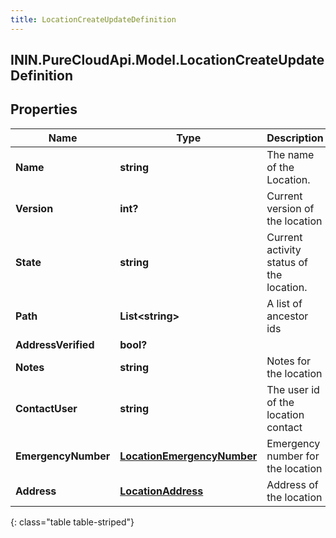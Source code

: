 ```yaml
---
title: LocationCreateUpdateDefinition
---
```

## ININ.PureCloudApi.Model.LocationCreateUpdateDefinition

## Properties

|Name | Type | Description | Notes|
|------------ | ------------- | ------------- | -------------|
| **Name** | **string** | The name of the Location. | |
| **Version** | **int?** | Current version of the location | [optional] |
| **State** | **string** | Current activity status of the location. | [optional] |
| **Path** | **List&lt;string&gt;** | A list of ancestor ids | [optional] |
| **AddressVerified** | **bool?** |  | [optional] |
| **Notes** | **string** | Notes for the location | [optional] |
| **ContactUser** | **string** | The user id of the location contact | [optional] |
| **EmergencyNumber** | [**LocationEmergencyNumber**](LocationEmergencyNumber.html) | Emergency number for the location | [optional] |
| **Address** | [**LocationAddress**](LocationAddress.html) | Address of the location | [optional] |
{: class="table table-striped"}


